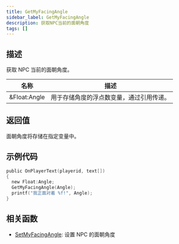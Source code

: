 ```yaml
---
title: GetMyFacingAngle
sidebar_label: GetMyFacingAngle
description: 获取NPC当前的面朝角度
tags: []
---
```


## 描述

获取 NPC 当前的面朝角度。

| 名称         | 描述                                     |
| ------------ | ---------------------------------------- |
| &Float:Angle | 用于存储角度的浮点数变量，通过引用传递。 |

## 返回值

面朝角度将存储在指定变量中。

## 示例代码

```c
public OnPlayerText(playerid, text[])
{
  new Float:Angle;
  GetMyFacingAngle(Angle);
  printf("我正面对着 %f!", Angle);
}
```

## 相关函数

- [SetMyFacingAngle](../functions/SetMyFacingAngle): 设置 NPC 的面朝角度

